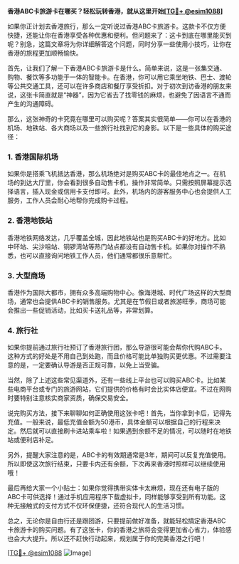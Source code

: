 **香港ABC卡旅游卡在哪买？轻松玩转香港，就从这里开始[[TG💪+ @esim1088](https://t.me/s/esim1088)]**

如果你正计划去香港旅行，那么一定听说过香港ABC卡旅游卡。这款卡不仅方便快捷，还能让你在香港享受各种优惠和便利。但问题来了：这卡到底在哪里能买到呢？别急，这篇文章将为你详细解答这个问题，同时分享一些使用小技巧，让你在香港的旅程更加顺畅愉快。

首先，让我们了解一下香港ABC卡旅游卡是什么。简单来说，这是一张集交通、购物、餐饮等多功能于一体的智能卡。在香港，你可以用它乘坐地铁、巴士、渡轮等公共交通工具，还可以在许多商店和餐厅享受折扣。对于初次到访香港的朋友来说，这张卡简直就是“神器”，因为它省去了找零钱的麻烦，也避免了因语言不通而产生的沟通障碍。

那么，这张神奇的卡究竟在哪里可以购买呢？答案其实很简单——你可以在香港的机场、地铁站、各大商场以及一些旅行社找到它的身影。以下是一些具体的购买途径：

### 1. **香港国际机场**
如果你是搭乘飞机抵达香港，那么机场绝对是购买ABC卡的最佳地点之一。在机场的到达大厅里，你会看到很多自动售卡机，操作非常简单。只需按照屏幕提示选择语言，插入现金或信用卡支付即可。此外，机场内的游客服务中心也会提供人工服务，工作人员会耐心地帮你完成购卡过程。

### 2. **香港地铁站**
香港地铁网络发达，几乎覆盖全城，因此地铁站也是购买ABC卡的好地方。比如中环站、尖沙咀站、铜锣湾站等热门站点都设有自动售卡机。如果你对操作不熟悉，也可以直接询问地铁工作人员，他们通常都很乐意帮忙。

### 3. **大型商场**
香港作为国际大都市，拥有众多高端购物中心。像海港城、时代广场这样的大型商场，通常也会提供ABC卡的销售服务。尤其是在节假日或者旅游旺季，商场可能会推出一些促销活动，比如买卡送礼品等，非常划算。

### 4. **旅行社**
如果你提前通过旅行社预订了香港旅行团，那么导游很可能会帮你代购ABC卡。这种方式的好处是不用自己到处跑，而且价格可能比单独购买更优惠。不过需要注意的是，一定要确认导游是否正规可靠，以免上当受骗。

当然，除了上述这些常见渠道外，还有一些线上平台也可以购买ABC卡。比如某些电商平台或专门的旅游网站，它们提供的价格有时会比实体店便宜。不过在网购时要特别注意核实商家资质，确保交易安全。

说完购买方法，接下来聊聊如何正确使用这张卡吧！首先，当你拿到卡后，记得先充值。一般来说，最低充值金额为50港币，具体金额可以根据自己的行程来决定。然后就可以直接刷卡进站乘车啦！如果遇到余额不足的情况，可以随时在地铁站或便利店补足。

另外，提醒大家注意的是，ABC卡的有效期通常是3年，期间可以反复充值使用。所以即使这次旅行结束，只要卡内还有余额，下次再来香港时照样可以继续使用哦！

最后再给大家一个小贴士：如果你觉得携带实体卡太麻烦，现在还有电子版的ABC卡可供选择！通过手机应用程序下载虚拟卡，同样能够享受到所有功能。这种无接触式的支付方式不仅环保便捷，还符合现代人的生活习惯。

总之，无论你是自由行还是跟团游，只要提前做好准备，就能轻松搞定香港ABC卡旅游卡的购买问题。有了这张卡，你的香港之旅将会变得更加省心省力，体验感也会大大提升。所以还不赶快行动起来，规划属于你的完美香港之行吧！

[[TG💪+ @esim1088](https://t.me/s/esim1088) ![Image](https://i.postimg.cc/4NQfJmqS/Snipaste-2025-05-13-00-14-12.png)]